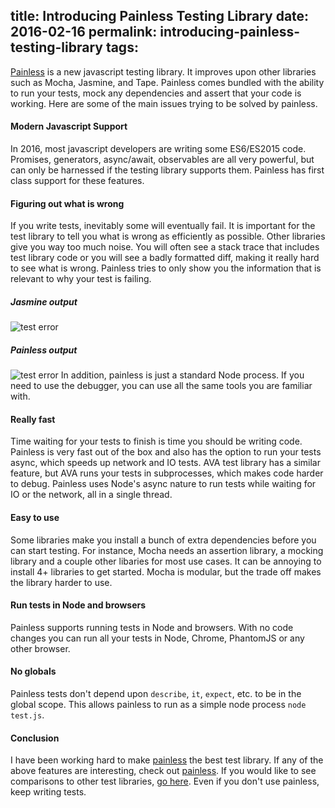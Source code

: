 title: Introducing Painless Testing Library
date: 2016-02-16
permalink: introducing-painless-testing-library
tags:
---
[Painless](https://github.com/taylorhakes/painless) is a new javascript testing library. It improves upon other libraries such as Mocha, Jasmine, and Tape. Painless comes bundled with the ability to run your tests, mock any dependencies and assert that your code is working. Here are some of the main issues trying to be solved by painless.
#### Modern Javascript Support
In 2016, most javascript developers are writing some ES6/ES2015 code. Promises, generators, async/await, observables are all very powerful, but can only be harnessed if the testing library supports them. Painless has first class support for these features.
#### Figuring out what is wrong
If you write tests, inevitably some will eventually fail. It is important for the test library to tell you what is wrong as efficiently as possible. Other libraries give you way too much noise. You will often see a stack trace that includes test library code or you will see a badly formatted diff, making it really hard to see what is wrong. Painless tries to only show you the information that is relevant to why your test is failing. 
##### Jasmine output
![test error](/img/jasmine.png)
##### Painless output
![test error](/img/painless.png) 
In addition, painless is just a standard Node process. If you need to use the debugger, you can use all the same tools you are familiar with.
#### Really fast
Time waiting for your tests to finish is time you should be writing code. Painless is very fast out of the box and also has the option to run your tests async, which speeds up network and IO tests. AVA test library has a similar feature, but AVA runs your tests in subprocesses, which makes code harder to debug. Painless uses Node's async nature to run tests while waiting for IO or the network, all in a single thread.
#### Easy to use
Some libraries make you install a bunch of extra dependencies before you can start testing. For instance, Mocha needs an assertion library, a mocking library and a couple other libaries for most use cases. It can be annoying to install 4+ libraries to get started. Mocha is modular, but the trade off makes the library harder to use.
#### Run tests in Node and browsers
Painless supports running tests in Node and browsers. With no code changes you can run all your tests in Node, Chrome, PhantomJS or any other browser.
#### No globals
Painless tests don't depend upon `describe`, `it`, `expect`, etc. to be in the global scope. This allows painless to run as a simple node process `node test.js`.
#### Conclusion
I have been working hard to make [painless](https://github.com/taylorhakes/painless) the best test library. If any of the above features are interesting, check out [painless](https://github.com/taylorhakes/painless). If you would like to see comparisons to other test libraries, [go here](https://github.com/taylorhakes/painless#compared-to-other-libraries-). Even if you don't use painless, keep writing tests.
